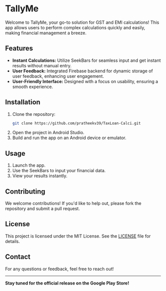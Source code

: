 # TallyMe

Welcome to TallyMe, your go-to solution for GST and EMI calculations! This app allows users to perform complex calculations quickly and easily, making financial management a breeze.

## Features

- **Instant Calculations:** Utilize SeekBars for seamless input and get instant results without manual entry.
- **User Feedback:** Integrated Firebase backend for dynamic storage of user feedback, enhancing user engagement.
- **User-Friendly Interface:** Designed with a focus on usability, ensuring a smooth experience.

## Installation

1. Clone the repository:
   ```bash
   git clone https://github.com/pratheekv39/TaxLoan-Calci.git
   ```
2. Open the project in Android Studio.
3. Build and run the app on an Android device or emulator.

## Usage

1. Launch the app.
2. Use the SeekBars to input your financial data.
3. View your results instantly.

## Contributing

We welcome contributions! If you'd like to help out, please fork the repository and submit a pull request.

## License

This project is licensed under the MIT License. See the [LICENSE](LICENSE) file for details.

## Contact

For any questions or feedback, feel free to reach out!

---

**Stay tuned for the official release on the Google Play Store!**
